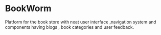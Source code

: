 # BookWorm
Platform for the book store with neat user interface ,navigation system and components having blogs , book categories and user feedback.
